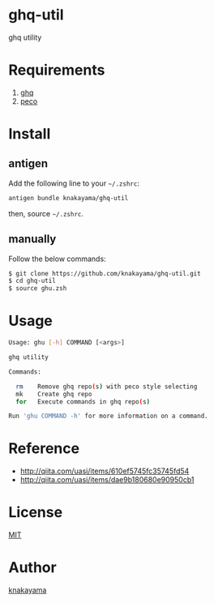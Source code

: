 ghq-util
========

ghq utility

# Requirements

1. [ghq](https://github.com/motemen/ghq)
1. [peco](https://github.com/peco/peco)

# Install

## antigen

Add the following line to your `~/.zshrc`:

```zsh
antigen bundle knakayama/ghq-util
```

then, source `~/.zshrc`.

## manually

Follow the below commands:

```bash
$ git clone https://github.com/knakayama/ghq-util.git
$ cd ghq-util
$ source ghu.zsh
```

# Usage

```bash
Usage: ghu [-h] COMMAND [<args>]

ghq utility

Commands:

  rm    Remove ghq repo(s) with peco style selecting
  mk    Create ghq repo
  for   Execute commands in ghq repo(s)

Run 'ghu COMMAND -h' for more information on a command.
```

# Reference

* http://qiita.com/uasi/items/610ef5745fc35745fd54
* http://qiita.com/uasi/items/dae9b180680e90950cb1

# License

[MIT](https://github.com/knakayama/ghq-util/blob/master/LICENSE)

# Author

[knakayama](https://github.com/knakayama)
